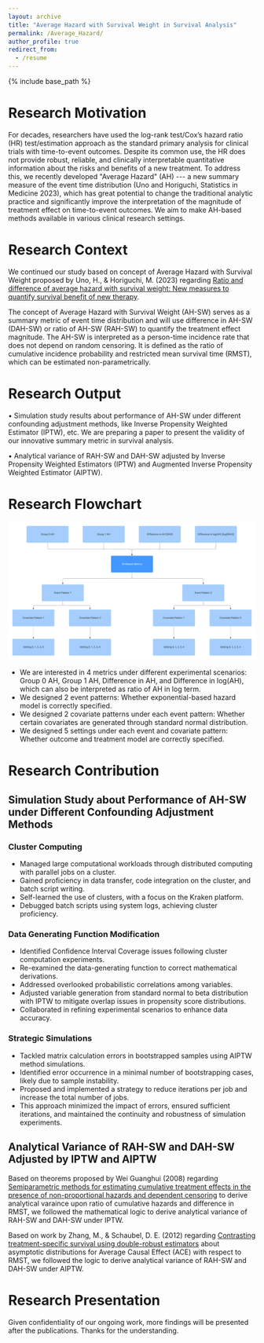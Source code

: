 ```yaml
---
layout: archive
title: "Average Hazard with Survival Weight in Survival Analysis"
permalink: /Average_Hazard/
author_profile: true
redirect_from:
  - /resume
---
```


{% include base_path %}
# Research Motivation

For decades, researchers have used the log-rank test/Cox’s hazard ratio (HR) test/estimation approach as the standard primary analysis for clinical trials with time-to-event outcomes. Despite its common use, the HR does not provide robust, reliable, and clinically interpretable quantitative information about the risks and benefits of a new treatment. To address this, we recently developed "Average Hazard" (AH) --- a new summary measure of the event time distribution (Uno and Horiguchi, Statistics in Medicine 2023), which has great potential to change the traditional analytic practice and significantly improve the interpretation of the magnitude of treatment effect on time-to-event outcomes. We aim to make AH-based methods available in various clinical research settings. 

# Research Context

We continued our study based on concept of Average Hazard with Survival Weight proposed by Uno, H., & Horiguchi, M. (2023) regarding [Ratio and difference of average hazard with survival weight: New measures to quantify survival benefit of new therapy](https://doi.org/10.1002/sim.9651).

The concept of Average Hazard with Survival Weight (AH-SW) serves as a summary metric of event time distribution and will use difference in AH-SW (DAH-SW) or ratio of AH-SW (RAH-SW) to quantify the treatment effect magnitude. The AH-SW is interpreted as a person-time incidence rate that does not depend on random censoring. It is defined as the ratio of cumulative incidence probability and restricted mean survival time (RMST), which can be estimated non-parametrically. 


# Research Output

•	Simulation study results about performance of AH-SW under different confounding adjustment methods, like Inverse Propensity Weighted Estimator
(IPTW), etc. We are preparing a paper to present the validity of our innovative summary metric in survival analysis.  

• Analytical variance of RAH-SW and DAH-SW adjusted by Inverse Propensity Weighted Estimators (IPTW) and Augmented Inverse Propensity Weighted Estimator (AIPTW). 

# Research Flowchart

![Flowchart](/images/AH_Flowchart_2.png)

* We are interested in 4 metrics under different experimental scenarios: Group 0 AH, Group 1 AH, Difference in AH, and Difference in log(AH), which can also be interpreted as ratio of AH in log term.
* We designed 2 event patterns: Whether exponential-based hazard model is correctly specified.
* We designed 2 covariate patterns under each event pattern: Whether certain covariates are generated through standard normal distribution.
* We designed 5 settings under each event and covariate pattern: Whether outcome and treatment model are correctly specified. 

# Research Contribution

## Simulation Study about Performance of AH-SW under Different Confounding Adjustment Methods

### Cluster Computing

* Managed large computational workloads through distributed computing with parallel jobs on a cluster.
* Gained proficiency in data transfer, code integration on the cluster, and batch script writing.
* Self-learned the use of clusters, with a focus on the Kraken platform.
* Debugged batch scripts using system logs, achieving cluster proficiency.

### Data Generating Function Modification

* Identified Confidence Interval Coverage issues following cluster computation experiments.
* Re-examined the data-generating function to correct mathematical derivations.
* Addressed overlooked probabilistic correlations among variables.
* Adjusted variable generation from standard normal to beta distribution with IPTW to mitigate overlap issues in propensity score distributions.
* Collaborated in refining experimental scenarios to enhance data accuracy.

### Strategic Simulations

* Tackled matrix calculation errors in bootstrapped samples using AIPTW method simulations.
* Identified error occurrence in a minimal number of bootstrapping cases, likely due to sample instability.
* Proposed and implemented a strategy to reduce iterations per job and increase the total number of jobs.
* This approach minimized the impact of errors, ensured sufficient iterations, and maintained the continuity and robustness of simulation experiments.

## Analytical Variance of RAH-SW and DAH-SW Adjusted by IPTW and AIPTW

Based on theorems proposed by Wei Guanghui (2008) regarding [Semiparametric methods for estimating cumulative treatment effects in the presence of non-proportional hazards and dependent censoring](https://www.semanticscholar.org/paper/Semiparametric-methods-for-estimating-cumulative-in-Wei/14e91a87507e83d47f33cd38ea518d7c63137b26) to derive analytical varaince upon ratio of cumulative hazards and difference in RMST, we followed the mathematical logic to derive analytical variance of RAH-SW and DAH-SW under IPTW. 

Based on work by Zhang, M., & Schaubel, D. E. (2012) regarding [Contrasting treatment-specific survival using double-robust estimators](https://doi.org/10.1002/sim.5511) about asymptotic distributions for Average Causal Effect (ACE) with respect to RMST, we followed the logic to derive analytical variance of RAH-SW and DAH-SW under AIPTW. 

# Research Presentation

Given confidentiality of our ongoing work, more findings will be presented after the publications. Thanks for the understanding.  
